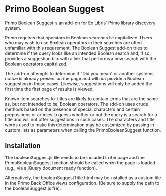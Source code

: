 # Primo Boolean Suggest

Primo Boolean Suggest is an add-on for Ex Libris' Primo library discovery system.

Primo requires that operators in Boolean searches be capitalized. Users who may wish to use Boolean operators in their searches are often unfamiliar with this requirement. The Boolean Suggest add-on tries to determine if the query looks like an intended Boolean search and, if so, provides a suggestion box with a link that performs a new search with the Boolean operators capitalized.

The add-on attempts to determine if "Did you mean" or another systems notice is already present on the page and will not provide a Boolean suggestion in those cases.  Likewise, suggestions will only be added the first time the first page of results is viewed.

Known item searches for titles are likely to contain terms that are the same as, but not intended to be, Boolean operators. The add-on uses crude methods based on the presence of special characters and certain prepositions or articles to guess whether or not the query is a search for a title and will not offer suggestions in such cases. The characters and title words used to make this determination may be customized by passing in custom lists as parameters when calling the PrimoBooleanSuggest function.

## Installation

The booleanSuggest.js file needs to be included in the page and the PrimoBooleanSuggest function should be called when the page is loaded (e.g., via a jQuery document ready function).

Alternatively, the booleanSuggestTitle.html may be installed as a custom tile in the Primo Back Office views configuration. (Be sure to supply the path to the booleanSuggest.js file).
